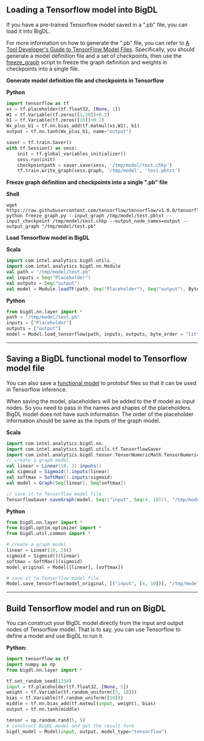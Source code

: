 ## **Loading a Tensorflow model into BigDL**

If you have a pre-trained Tensorflow model saved in a ".pb" file, you can load it
into BigDL.

For more information on how to generate
the ".pb" file, you can refer to [A Tool Developer's Guide to TensorFlow Model Files](https://www.tensorflow.org/extend/tool_developers/).
Specifically, you should generate a model definition file and a set of checkpoints, then use the [freeze_graph](https://github.com/tensorflow/tensorflow/blob/v1.0.0/tensorflow/python/tools/freeze_graph.py)
script to freeze the graph definition and weights in checkpoints into a single file.

**Generate model definition file and checkpoints in Tensorflow**

**Python**
```python
import tensorflow as tf
xs = tf.placeholder(tf.float32, [None, 1])
W1 = tf.Variable(tf.zeros([1,10])+0.2)
b1 = tf.Variable(tf.zeros([10])+0.1)
Wx_plus_b1 = tf.nn.bias_add(tf.matmul(xs,W1), b1)
output = tf.nn.tanh(Wx_plus_b1, name="output")

saver = tf.train.Saver()
with tf.Session() as sess:
    init = tf.global_variables_initializer()
    sess.run(init)
    checkpointpath = saver.save(sess, '/tmp/model/test.chkp')
    tf.train.write_graph(sess.graph, '/tmp/model', 'test.pbtxt')
```

**Freeze graph definition and checkpoints into a single ".pb" file**

**Shell**
```shell
wget https://raw.githubusercontent.com/tensorflow/tensorflow/v1.0.0/tensorflow/python/tools/freeze_graph.py
python freeze_graph.py --input_graph /tmp/model/test.pbtxt --input_checkpoint /tmp/model/test.chkp --output_node_names=output --output_graph "/tmp/model/test.pb"
```

**Load Tensorflow model in BigDL**

**Scala**
```scala
import com.intel.analytics.bigdl.utils._
import com.intel.analytics.bigdl.nn.Module
val path = "/tmp/model/test.pb"
val inputs = Seq("Placeholder")
val outputs = Seq("output")
val model = Module.loadTF(path, Seq("Placeholder"), Seq("output"), ByteOrder.LITTLE_ENDIAN)
```

**Python**
```python
from bigdl.nn.layer import *
path = "/tmp/model/test.pb"
inputs = ["Placeholder"]
outputs = ["output"]
model = Model.load_tensorflow(path, inputs, outputs, byte_order = "little_endian", bigdl_type="float")
```
---

## **Saving a BigDL functional model to Tensorflow model file**

You can also save a [functional model](./Model/Functional.md) to protobuf files so that it can be used in Tensorflow inference.

When saving the model, placeholders will be added to the tf model as input nodes. So
you need to pass in the names and shapes of the placeholders. BigDL model does not have
such information. The order of the placeholder information should be same as the inputs
of the graph model.

**Scala**
```scala
import com.intel.analytics.bigdl.nn._
import com.intel.analytics.bigdl.utils.tf.TensorflowSaver
import com.intel.analytics.bigdl.tensor.TensorNumericMath.TensorNumeric.NumericFloat
// create a graph model
val linear = Linear(10, 2).inputs()
val sigmoid = Sigmoid().inputs(linear)
val softmax = SoftMax().inputs(sigmoid)
val model = Graph(Seq[linear], Seq[softmax])

// save it to Tensorflow model file
TensorflowSaver.saveGraph(model, Seq(("input", Seq(4, 10))), "/tmp/model.pb")
```

**Python**
```python
from bigdl.nn.layer import *
from bigdl.optim.optimizer import *
from bigdl.util.common import *

# create a graph model
linear = Linear(10, 2)()
sigmoid = Sigmoid()(linear)
softmax = SoftMax()(sigmoid)
model_original = Model([linear], [softmax])

# save it to Tensorflow model file
Model.save_tensorflow(model_original, [("input", [4, 10])], "/tmp/model.pb")
```


---
## **Build Tensorflow model and run on BigDL**

You can construct your BigDL model directly from the input and output nodes of
Tensorflow model. That is to say, you can use Tensorflow to define
a model and use BigDL to run it.

**Python:**
```python
import tensorflow as tf
import numpy as np
from bigdl.nn.layer import *

tf.set_random_seed(1234)
input = tf.placeholder(tf.float32, [None, 5])
weight = tf.Variable(tf.random_uniform([5, 10]))
bias = tf.Variable(tf.random_uniform([10]))
middle = tf.nn.bias_add(tf.matmul(input, weight), bias)
output = tf.nn.tanh(middle)

tensor = np.random.rand(5, 5)
# construct BigDL model and get the result form 
bigdl_model = Model(input, output, model_type="tensorflow")
```
